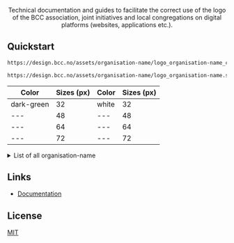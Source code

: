 <p align="center">Technical documentation and guides to facilitate the correct use of the logo of the BCC association, joint initiatives and local congregations on digital platforms (websites, applications etc.).</p>

## Quickstart
```bash
https://design.bcc.no/assets/organisation-name/logo_organisation-name_color_size.png

https://design.bcc.no/assets/organisation-name/logo_organisation-name.svg
```

| Color | Sizes (px) | Color | Sizes (px) |
| --- | --- | --- | --- |
| dark-green | 32 | white | 32 |
| --- | 48 | --- | 48 |
| --- | 64 | --- | 64 |
| --- | 72 | --- | 72 |

<details>
<summary> List of all organisation-name</summary>

| bcc-media |
| bcc-event |
| bcc-ateam |
| bcc-fund |
| bcc-music |

| bcc-bergen |
| bcc-drammen-sande |
| bcc-eiker |
| bcc-grenland |
| bcc-hallingdal |
| bcc-hamar |
| bcc-harstad |
| bcc-honefoss |
| bcc-molde |
| bcc-maaloy |
| bcc-oslo-og-follo |
| bcc-sandefjord |
| bcc-stavanger |
| bcc-stord |
| bcc-sorlandet |
| bcc-tonsberg |
| bcc-valdres |
| bcc-ostfold |

</details>

## Links

- [Documentation](https://developer.bcc.no/bcc-design)

## License

[MIT](https://en.wikipedia.org/wiki/MIT_License)